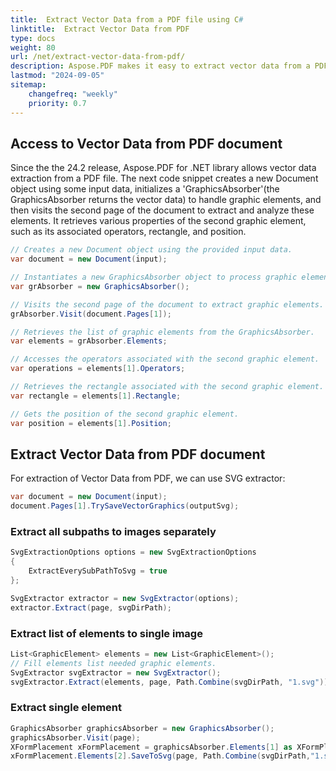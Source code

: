 ```yaml
---
title:  Extract Vector Data from a PDF file using C#
linktitle:  Extract Vector Data from PDF
type: docs
weight: 80
url: /net/extract-vector-data-from-pdf/
description: Aspose.PDF makes it easy to extract vector data from a PDF file. You can get the vector data (path, polygon, polyline), such as position, color, linewidth, etc.
lastmod: "2024-09-05"
sitemap:
    changefreq: "weekly"
    priority: 0.7
---
```

<script type="application/ld+json">
{
    "@context": "https://schema.org",
    "@type": "TechArticle",
    "headline": "Extract Vector Data from a PDF file using C#",
    "alternativeHeadline": "Effortless Vector Data Extraction from PDF with C#",
    "abstract": "Aspose.PDF for .NET now offers an innovative feature that enables users to seamlessly extract vector data from PDF files. This functionality includes detailed access to graphic elements, such as paths and polygons, along with their properties like position, color, and linewidth, empowering developers to handle vector graphics efficiently in their applications",
    "author": {
        "@type": "Person",
        "name": "Anastasiia Holub",
        "givenName": "Anastasiia",
        "familyName": "Holub",
        "url": "https://www.linkedin.com/in/anastasiia-holub-750430225/"
    },
    "genre": "pdf document generation",
    "wordcount": "361",
    "proficiencyLevel": "Beginner",
    "publisher": {
        "@type": "Organization",
        "name": "Aspose.PDF for .NET",
        "url": "https://products.aspose.com/pdf",
        "logo": "https://www.aspose.cloud/templates/aspose/img/products/pdf/aspose_pdf-for-net.svg",
        "alternateName": "Aspose",
        "sameAs": [
            "https://facebook.com/aspose.pdf/",
            "https://twitter.com/asposepdf",
            "https://www.youtube.com/channel/UCmV9sEg_QWYPi6BJJs7ELOg/featured",
            "https://www.linkedin.com/company/aspose",
            "https://stackoverflow.com/questions/tagged/aspose",
            "https://aspose.quora.com/",
            "https://aspose.github.io/"
        ],
        "contactPoint": [
            {
                "@type": "ContactPoint",
                "telephone": "\u002B1 903 306 1676",
                "contactType": "sales",
                "areaServed": "US",
                "availableLanguage": "en"
            },
            {
                "@type": "ContactPoint",
                "telephone": "\u002B44 141 628 8900",
                "contactType": "sales",
                "areaServed": "GB",
                "availableLanguage": "en"
            },
            {
                "@type": "ContactPoint",
                "telephone": "\u002B61 2 8006 6987",
                "contactType": "sales",
                "areaServed": "AU",
                "availableLanguage": "en"
            }
        ]
    },
    "url": "/net/extract-vector-data-from-pdf/",
    "mainEntityOfPage": {
        "@type": "WebPage",
        "@id": "/net/extract-vector-data-from-pdf/"
    },
    "dateModified": "2024-11-25",
    "description": "Aspose.PDF can perform not only simple and easy tasks but also cope with more complex goals. Check the next section for advanced users and developers."
}
</script>

## Access to Vector Data from PDF document

Since the the 24.2 release, Aspose.PDF for .NET library allows vector data extraction from a PDF file.
The next code snippet creates a new Document object using some input data, initializes a 'GraphicsAbsorber'(the GraphicsAbsorber returns the vector data) to handle graphic elements, and then visits the second page of the document to extract and analyze these elements.
It retrieves various properties of the second graphic element, such as its associated operators, rectangle, and position.

```csharp
// Creates a new Document object using the provided input data.
var document = new Document(input);

// Instantiates a new GraphicsAbsorber object to process graphic elements. 
var grAbsorber = new GraphicsAbsorber(); 

// Visits the second page of the document to extract graphic elements. 
grAbsorber.Visit(document.Pages[1]); 

// Retrieves the list of graphic elements from the GraphicsAbsorber. 
var elements = grAbsorber.Elements; 

// Accesses the operators associated with the second graphic element. 
var operations = elements[1].Operators; 

// Retrieves the rectangle associated with the second graphic element. 
var rectangle = elements[1].Rectangle; 

// Gets the position of the second graphic element. 
var position = elements[1].Position;
```

## Extract Vector Data from PDF document

For extraction of Vector Data from PDF, we can use SVG extractor:

```csharp
var document = new Document(input);
document.Pages[1].TrySaveVectorGraphics(outputSvg);
```

### Extract all subpaths to images separately

```csharp
SvgExtractionOptions options = new SvgExtractionOptions
{
    ExtractEverySubPathToSvg = true
};

SvgExtractor extractor = new SvgExtractor(options);
extractor.Extract(page, svgDirPath);
```

### Extract list of elements to single image

```csharp
List<GraphicElement> elements = new List<GraphicElement>();
// Fill elements list needed graphic elements.
SvgExtractor svgExtractor = new SvgExtractor();
svgExtractor.Extract(elements, page, Path.Combine(svgDirPath, "1.svg"));
```

### Extract single element

```csharp
GraphicsAbsorber graphicsAbsorber = new GraphicsAbsorber();
graphicsAbsorber.Visit(page);
XFormPlacement xFormPlacement = graphicsAbsorber.Elements[1] as XFormPlacement;
xFormPlacement.Elements[2].SaveToSvg(page, Path.Combine(svgDirPath,"1.svg"));
```